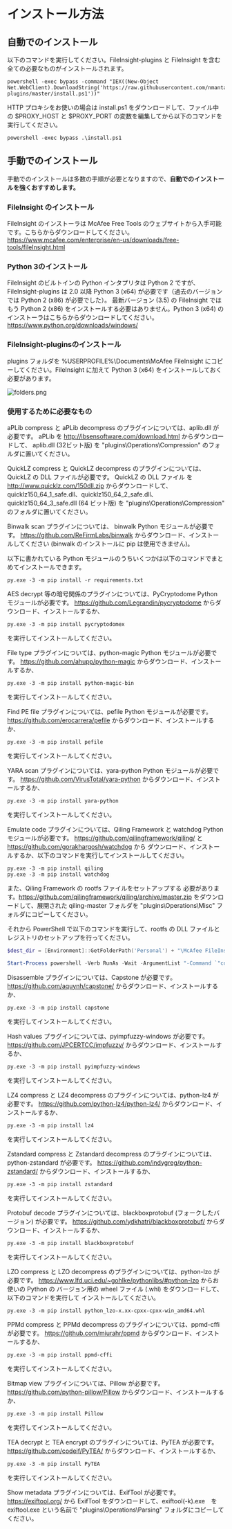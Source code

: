 # インストール方法
## 自動でのインストール
以下のコマンドを実行してください。FileInsight-plugins と FileInsight を含む全ての必要なものがインストールされます。

```
powershell -exec bypass -command "IEX((New-Object Net.WebClient).DownloadString('https://raw.githubusercontent.com/nmantani/FileInsight-plugins/master/install.ps1'))"
```

HTTP プロキシをお使いの場合は install.ps1 をダウンロードして、ファイル中の $PROXY_HOST と
$PROXY_PORT の変数を編集してから以下のコマンドを実行してください。

```
powershell -exec bypass .\install.ps1
```

## 手動でのインストール
手動でのインストールは多数の手順が必要となりますので、**自動でのインストールを強くおすすめします。**

### **FileInsight のインストール**
FileInsight のインストーラは McAfee Free Tools のウェブサイトから入手可能です。こちらからダウンロードしてください。
https://www.mcafee.com/enterprise/en-us/downloads/free-tools/fileInsight.html

### **Python 3のインストール**
FileInsight のビルトインの Python インタプリタは Python 2 ですが、FileInsight-plugins は 2.0 以降 Python 3 (x64) が必要です（過去のバージョンでは Python 2 (x86) が必要でした）。 最新バージョン (3.5) の FileInsight ではもう Python 2 (x86) をインストールする必要はありません。Python 3 (x64) のインストーラはこちらからダウンロードしてください。
https://www.python.org/downloads/windows/

### **FileInsight-pluginsのインストール**
plugins フォルダを %USERPROFILE%\Documents\McAfee FileInsight
にコピーしてください。FileInsight に加えて Python 3 (x64) をインストールしておく必要があります。

![folders.png](docs/folders.png)

### **使用するために必要なもの**
aPLib compress と aPLib decompress のプラグインについては、aplib.dll が必要です。
aPLib を http://ibsensoftware.com/download.html からダウンロードして、
aplib.dll (32ビット版) を "plugins\Operations\Compression" のフォルダに置いてください。

QuickLZ compress と QuickLZ decompress のプラグインについては、QuickLZ の DLL ファイルが必要です。
QuickLZ の DLL ファイル を http://www.quicklz.com/150dll.zip からダウンロードして、
quicklz150_64_1_safe.dll、quicklz150_64_2_safe.dll、quicklz150_64_3_safe.dll (64 ビット版) を
"plugins\Operations\Compression" のフォルダに置いてください。

Binwalk scan プラグインについては、 binwalk Python モジュールが必要です。
https://github.com/ReFirmLabs/binwalk からダウンロード、インストールしてください
(binwalk のインストールに pip は使用できません)。

以下に書かれている Python モジュールのうちいくつかは以下のコマンドでまとめてインストールできます。
```
py.exe -3 -m pip install -r requirements.txt
```

AES decrypt 等の暗号関係のプラグインについては、PyCryptodome Python モジュールが必要です。
https://github.com/Legrandin/pycryptodome からダウンロード、インストールするか、
```
py.exe -3 -m pip install pycryptodomex
```
を実行してインストールしてください。

File type プラグインについては、python-magic Python モジュールが必要です。
https://github.com/ahupp/python-magic からダウンロード、インストールするか、
```
py.exe -3 -m pip install python-magic-bin
```
を実行してインストールしてください。

Find PE file プラグインについては、pefile Python モジュールが必要です。
https://github.com/erocarrera/pefile からダウンロード、インストールするか、
```
py.exe -3 -m pip install pefile
```
を実行してインストールしてください。

YARA scan プラグインについては、yara-python Python モジュールが必要です。
https://github.com/VirusTotal/yara-python からダウンロード、インストールするか、
```
py.exe -3 -m pip install yara-python
```
を実行してインストールしてください。

Emulate code プラグインについては、Qiling Framework と watchdog Python モジュールが必要です。
https://github.com/qilingframework/qiling/ と https://github.com/gorakhargosh/watchdog から
ダウンロード、インストールするか、以下のコマンドを実行してインストールしてください。
```
py.exe -3 -m pip install qiling
py.exe -3 -m pip install watchdog
```

また、Qiling Framework の rootfs ファイルをセットアップする
必要があります。https://github.com/qilingframework/qiling/archive/master.zip
をダウンロードして、展開された qiling-master フォルダを
"plugins\Operations\Misc" フォルダにコピーしてください。

それから PowerShell で以下のコマンドを実行して、rootfs の
DLL ファイルとレジストリのセットアップを行ってください。

```powershell
$dest_dir = [Environment]::GetFolderPath('Personal') + "\McAfee FileInsight\plugins\Operations\Misc"

Start-Process powershell -Verb RunAs -Wait -ArgumentList "-Command `"cd '${dest_dir}\qiling-master'; examples\scripts\dllscollector.bat`""
```

Disassemble プラグインについては、Capstone が必要です。
https://github.com/aquynh/capstone/ からダウンロード、インストールするか、
```
py.exe -3 -m pip install capstone
```
を実行してインストールしてください。

Hash values プラグインについては、pyimpfuzzy-windows が必要です。
https://github.com/JPCERTCC/impfuzzy/ からダウンロード、インストールするか、
```
py.exe -3 -m pip install pyimpfuzzy-windows
```
を実行してインストールしてください。

LZ4 compress と LZ4 decompress のプラグインについては、python-lz4 が必要です。
https://github.com/python-lz4/python-lz4/ からダウンロード、インストールするか、
```
py.exe -3 -m pip install lz4
```
を実行してインストールしてください。

Zstandard compress と Zstandard decompress のプラグインについては、python-zstandard が必要です。
https://github.com/indygreg/python-zstandard/ からダウンロード、インストールするか、
```
py.exe -3 -m pip install zstandard
```
を実行してインストールしてください。

Protobuf decode プラグインについては、blackboxprotobuf (フォークしたバージョン) が必要です。
https://github.com/ydkhatri/blackboxprotobuf/ からダウンロード、インストールするか、
```
py.exe -3 -m pip install blackboxprotobuf
```
を実行してインストールしてください。

LZO compress と LZO decompress のプラグインについては、python-lzo が必要です。
https://www.lfd.uci.edu/~gohlke/pythonlibs/#python-lzo からお使いの Python の
バージョン用の wheel ファイル (.whl) をダウンロードして、以下のコマンドを実行して
インストールしてください。
```
py.exe -3 -m pip install python_lzo-x.xx-cpxx-cpxx-win_amd64.whl
```

PPMd compress と PPMd decompress のプラグインについては、ppmd-cffi が必要です。
https://github.com/miurahr/ppmd からダウンロード、インストールするか、
```
py.exe -3 -m pip install ppmd-cffi
```
を実行してインストールしてください。

Bitmap view プラグインについては、Pillow が必要です。
https://github.com/python-pillow/Pillow からダウンロード、インストールするか、
```
py.exe -3 -m pip install Pillow
```
を実行してインストールしてください。

TEA decrypt と TEA encrypt のプラグインについては、PyTEA が必要です。
https://github.com/codeif/PyTEA/ からダウンロード、インストールするか、
```
py.exe -3 -m pip install PyTEA
```
を実行してインストールしてください。

Show metadata プラグインについては、ExifTool が必要です。
https://exiftool.org/ から ExifTool をダウンロードして、exiftool(-k).exe　を
exiftool.exe という名前で "plugins\Operations\Parsing" フォルダにコピーしてください。
